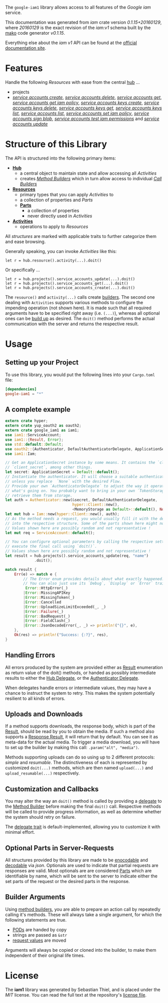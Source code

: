 <!---
DO NOT EDIT !
This file was generated automatically from 'src/mako/api/README.md.mako'
DO NOT EDIT !
-->
The `google-iam1` library allows access to all features of the *Google iam* service.

This documentation was generated from *iam* crate version *0.1.15+20160129*, where *20160129* is the exact revision of the *iam:v1* schema built by the [mako](http://www.makotemplates.org/) code generator *v0.1.15*.

Everything else about the *iam* *v1* API can be found at the
[official documentation site](https://cloud.google.com/iam/).
# Features

Handle the following *Resources* with ease from the central [hub](http://byron.github.io/google-apis-rs/google_iam1/struct.Iam.html) ... 

* projects
 * [*service accounts create*](http://byron.github.io/google-apis-rs/google_iam1/struct.ProjectServiceAccountCreateCall.html), [*service accounts delete*](http://byron.github.io/google-apis-rs/google_iam1/struct.ProjectServiceAccountDeleteCall.html), [*service accounts get*](http://byron.github.io/google-apis-rs/google_iam1/struct.ProjectServiceAccountGetCall.html), [*service accounts get iam policy*](http://byron.github.io/google-apis-rs/google_iam1/struct.ProjectServiceAccountGetIamPolicyCall.html), [*service accounts keys create*](http://byron.github.io/google-apis-rs/google_iam1/struct.ProjectServiceAccountKeyCreateCall.html), [*service accounts keys delete*](http://byron.github.io/google-apis-rs/google_iam1/struct.ProjectServiceAccountKeyDeleteCall.html), [*service accounts keys get*](http://byron.github.io/google-apis-rs/google_iam1/struct.ProjectServiceAccountKeyGetCall.html), [*service accounts keys list*](http://byron.github.io/google-apis-rs/google_iam1/struct.ProjectServiceAccountKeyListCall.html), [*service accounts list*](http://byron.github.io/google-apis-rs/google_iam1/struct.ProjectServiceAccountListCall.html), [*service accounts set iam policy*](http://byron.github.io/google-apis-rs/google_iam1/struct.ProjectServiceAccountSetIamPolicyCall.html), [*service accounts sign blob*](http://byron.github.io/google-apis-rs/google_iam1/struct.ProjectServiceAccountSignBlobCall.html), [*service accounts test iam permissions*](http://byron.github.io/google-apis-rs/google_iam1/struct.ProjectServiceAccountTestIamPermissionCall.html) and [*service accounts update*](http://byron.github.io/google-apis-rs/google_iam1/struct.ProjectServiceAccountUpdateCall.html)




# Structure of this Library

The API is structured into the following primary items:

* **[Hub](http://byron.github.io/google-apis-rs/google_iam1/struct.Iam.html)**
    * a central object to maintain state and allow accessing all *Activities*
    * creates [*Method Builders*](http://byron.github.io/google-apis-rs/google_iam1/trait.MethodsBuilder.html) which in turn
      allow access to individual [*Call Builders*](http://byron.github.io/google-apis-rs/google_iam1/trait.CallBuilder.html)
* **[Resources](http://byron.github.io/google-apis-rs/google_iam1/trait.Resource.html)**
    * primary types that you can apply *Activities* to
    * a collection of properties and *Parts*
    * **[Parts](http://byron.github.io/google-apis-rs/google_iam1/trait.Part.html)**
        * a collection of properties
        * never directly used in *Activities*
* **[Activities](http://byron.github.io/google-apis-rs/google_iam1/trait.CallBuilder.html)**
    * operations to apply to *Resources*

All *structures* are marked with applicable traits to further categorize them and ease browsing.

Generally speaking, you can invoke *Activities* like this:

```Rust,ignore
let r = hub.resource().activity(...).doit()
```

Or specifically ...

```ignore
let r = hub.projects().service_accounts_update(...).doit()
let r = hub.projects().service_accounts_get(...).doit()
let r = hub.projects().service_accounts_create(...).doit()
```

The `resource()` and `activity(...)` calls create [builders][builder-pattern]. The second one dealing with `Activities` 
supports various methods to configure the impending operation (not shown here). It is made such that all required arguments have to be 
specified right away (i.e. `(...)`), whereas all optional ones can be [build up][builder-pattern] as desired.
The `doit()` method performs the actual communication with the server and returns the respective result.

# Usage

## Setting up your Project

To use this library, you would put the following lines into your `Cargo.toml` file:

```toml
[dependencies]
google-iam1 = "*"
```

## A complete example

```Rust
extern crate hyper;
extern crate yup_oauth2 as oauth2;
extern crate google_iam1 as iam1;
use iam1::ServiceAccount;
use iam1::{Result, Error};
use std::default::Default;
use oauth2::{Authenticator, DefaultAuthenticatorDelegate, ApplicationSecret, MemoryStorage};
use iam1::Iam;

// Get an ApplicationSecret instance by some means. It contains the `client_id` and 
// `client_secret`, among other things.
let secret: ApplicationSecret = Default::default();
// Instantiate the authenticator. It will choose a suitable authentication flow for you, 
// unless you replace  `None` with the desired Flow.
// Provide your own `AuthenticatorDelegate` to adjust the way it operates and get feedback about 
// what's going on. You probably want to bring in your own `TokenStorage` to persist tokens and
// retrieve them from storage.
let auth = Authenticator::new(&secret, DefaultAuthenticatorDelegate,
                              hyper::Client::new(),
                              <MemoryStorage as Default>::default(), None);
let mut hub = Iam::new(hyper::Client::new(), auth);
// As the method needs a request, you would usually fill it with the desired information
// into the respective structure. Some of the parts shown here might not be applicable !
// Values shown here are possibly random and not representative !
let mut req = ServiceAccount::default();

// You can configure optional parameters by calling the respective setters at will, and
// execute the final call using `doit()`.
// Values shown here are possibly random and not representative !
let result = hub.projects().service_accounts_update(req, "name")
             .doit();

match result {
    Err(e) => match e {
        // The Error enum provides details about what exactly happened.
        // You can also just use its `Debug`, `Display` or `Error` traits
         Error::HttpError(_)
        |Error::MissingAPIKey
        |Error::MissingToken(_)
        |Error::Cancelled
        |Error::UploadSizeLimitExceeded(_, _)
        |Error::Failure(_)
        |Error::BadRequest(_)
        |Error::FieldClash(_)
        |Error::JsonDecodeError(_, _) => println!("{}", e),
    },
    Ok(res) => println!("Success: {:?}", res),
}

```
## Handling Errors

All errors produced by the system are provided either as [Result](http://byron.github.io/google-apis-rs/google_iam1/enum.Result.html) enumeration as return value of 
the doit() methods, or handed as possibly intermediate results to either the 
[Hub Delegate](http://byron.github.io/google-apis-rs/google_iam1/trait.Delegate.html), or the [Authenticator Delegate](http://byron.github.io/google-apis-rs/google_iam1/../yup-oauth2/trait.AuthenticatorDelegate.html).

When delegates handle errors or intermediate values, they may have a chance to instruct the system to retry. This 
makes the system potentially resilient to all kinds of errors.

## Uploads and Downloads
If a method supports downloads, the response body, which is part of the [Result](http://byron.github.io/google-apis-rs/google_iam1/enum.Result.html), should be
read by you to obtain the media.
If such a method also supports a [Response Result](http://byron.github.io/google-apis-rs/google_iam1/trait.ResponseResult.html), it will return that by default.
You can see it as meta-data for the actual media. To trigger a media download, you will have to set up the builder by making
this call: `.param("alt", "media")`.

Methods supporting uploads can do so using up to 2 different protocols: 
*simple* and *resumable*. The distinctiveness of each is represented by customized 
`doit(...)` methods, which are then named `upload(...)` and `upload_resumable(...)` respectively.

## Customization and Callbacks

You may alter the way an `doit()` method is called by providing a [delegate](http://byron.github.io/google-apis-rs/google_iam1/trait.Delegate.html) to the 
[Method Builder](http://byron.github.io/google-apis-rs/google_iam1/trait.CallBuilder.html) before making the final `doit()` call. 
Respective methods will be called to provide progress information, as well as determine whether the system should 
retry on failure.

The [delegate trait](http://byron.github.io/google-apis-rs/google_iam1/trait.Delegate.html) is default-implemented, allowing you to customize it with minimal effort.

## Optional Parts in Server-Requests

All structures provided by this library are made to be [enocodable](http://byron.github.io/google-apis-rs/google_iam1/trait.RequestValue.html) and 
[decodable](http://byron.github.io/google-apis-rs/google_iam1/trait.ResponseResult.html) via *json*. Optionals are used to indicate that partial requests are responses 
are valid.
Most optionals are are considered [Parts](http://byron.github.io/google-apis-rs/google_iam1/trait.Part.html) which are identifiable by name, which will be sent to 
the server to indicate either the set parts of the request or the desired parts in the response.

## Builder Arguments

Using [method builders](http://byron.github.io/google-apis-rs/google_iam1/trait.CallBuilder.html), you are able to prepare an action call by repeatedly calling it's methods.
These will always take a single argument, for which the following statements are true.

* [PODs][wiki-pod] are handed by copy
* strings are passed as `&str`
* [request values](http://byron.github.io/google-apis-rs/google_iam1/trait.RequestValue.html) are moved

Arguments will always be copied or cloned into the builder, to make them independent of their original life times.

[wiki-pod]: http://en.wikipedia.org/wiki/Plain_old_data_structure
[builder-pattern]: http://en.wikipedia.org/wiki/Builder_pattern
[google-go-api]: https://github.com/google/google-api-go-client

# License
The **iam1** library was generated by Sebastian Thiel, and is placed 
under the *MIT* license.
You can read the full text at the repository's [license file][repo-license].

[repo-license]: https://github.com/Byron/google-apis-rs/LICENSE.md
